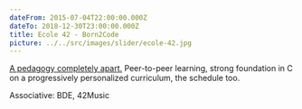 ```yaml
---
dateFrom: 2015-07-04T22:00:00.000Z
dateTo: 2018-12-30T23:00:00.000Z
title: Ecole 42 - Born2Code
picture: ../../src/images/slider/ecole-42.jpg
---
```

[A pedagogy completely apart.](https://www.42.fr/) Peer-to-peer learning, strong foundation in C on a progressively personalized curriculum, the schedule too.

Associative: BDE, 42Music

